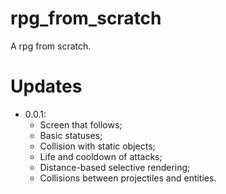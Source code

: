 # rpg_from_scratch

A rpg from scratch.

# Updates

- 0.0.1:
    - Screen that follows;
    - Basic statuses;
    - Collision with static objects;
    - Life and cooldown of attacks;
    - Distance-based selective rendering;
    - Collisions between projectiles and entities.
